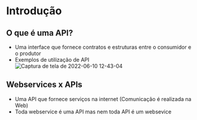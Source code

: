 # Introdução

## O que é uma API?
- Uma interface que fornece contratos e estruturas entre o consumidor e o produtor
- Exemplos de utilização de API
  ![Captura de tela de 2022-06-10 12-43-04](https://user-images.githubusercontent.com/43495376/173102215-fbeacbcf-4720-47c9-90b9-e06d4f52136d.png)

## Webservices x APIs
- Uma API que fornece serviços na internet (Comunicação é realizada na Web)
- Toda webservice é uma API mas nem toda API é um websevice
